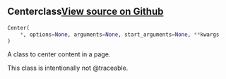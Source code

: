 ## Center<span class="tag">class</span><a class="sourcelink" href=https://github.com/fastestimator/fastestimator/blob/r1.1/fastestimator/util/latex_util.py/#L81-L86>View source on Github</a>
```python
Center(
	*, options=None, arguments=None, start_arguments=None, **kwargs
)
```
A class to center content in a page.

This class is intentionally not @traceable.




